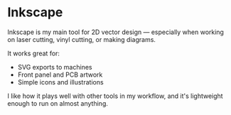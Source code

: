 # Inkscape

Inkscape is my main tool for 2D vector design — especially when working on laser cutting, vinyl cutting, or making diagrams.

It works great for:
- SVG exports to machines
- Front panel and PCB artwork
- Simple icons and illustrations

I like how it plays well with other tools in my workflow, and it's lightweight enough to run on almost anything.
